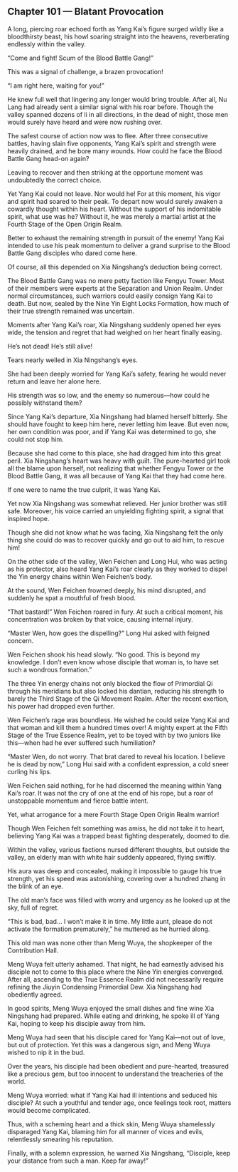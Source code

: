 ## Chapter 101 — Blatant Provocation

A long, piercing roar echoed forth as Yang Kai’s figure surged wildly like a bloodthirsty beast, his howl soaring straight into the heavens, reverberating endlessly within the valley.

“Come and fight! Scum of the Blood Battle Gang!”

This was a signal of challenge, a brazen provocation!

“I am right here, waiting for you!”

He knew full well that lingering any longer would bring trouble. After all, Nu Lang had already sent a similar signal with his roar before. Though the valley spanned dozens of li in all directions, in the dead of night, those men would surely have heard and were now rushing over.

The safest course of action now was to flee. After three consecutive battles, having slain five opponents, Yang Kai’s spirit and strength were heavily drained, and he bore many wounds. How could he face the Blood Battle Gang head-on again?

Leaving to recover and then striking at the opportune moment was undoubtedly the correct choice.

Yet Yang Kai could not leave. Nor would he! For at this moment, his vigor and spirit had soared to their peak. To depart now would surely awaken a cowardly thought within his heart. Without the support of his indomitable spirit, what use was he? Without it, he was merely a martial artist at the Fourth Stage of the Open Origin Realm.

Better to exhaust the remaining strength in pursuit of the enemy! Yang Kai intended to use his peak momentum to deliver a grand surprise to the Blood Battle Gang disciples who dared come here.

Of course, all this depended on Xia Ningshang’s deduction being correct.

The Blood Battle Gang was no mere petty faction like Fengyu Tower. Most of their members were experts at the Separation and Union Realm. Under normal circumstances, such warriors could easily consign Yang Kai to death. But now, sealed by the Nine Yin Eight Locks Formation, how much of their true strength remained was uncertain.

Moments after Yang Kai’s roar, Xia Ningshang suddenly opened her eyes wide, the tension and regret that had weighed on her heart finally easing.

He’s not dead! He’s still alive!

Tears nearly welled in Xia Ningshang’s eyes.

She had been deeply worried for Yang Kai’s safety, fearing he would never return and leave her alone here.

His strength was so low, and the enemy so numerous—how could he possibly withstand them?

Since Yang Kai’s departure, Xia Ningshang had blamed herself bitterly. She should have fought to keep him here, never letting him leave. But even now, her own condition was poor, and if Yang Kai was determined to go, she could not stop him.

Because she had come to this place, she had dragged him into this great peril. Xia Ningshang’s heart was heavy with guilt. The pure-hearted girl took all the blame upon herself, not realizing that whether Fengyu Tower or the Blood Battle Gang, it was all because of Yang Kai that they had come here.

If one were to name the true culprit, it was Yang Kai.

Yet now Xia Ningshang was somewhat relieved. Her junior brother was still safe. Moreover, his voice carried an unyielding fighting spirit, a signal that inspired hope.

Though she did not know what he was facing, Xia Ningshang felt the only thing she could do was to recover quickly and go out to aid him, to rescue him!

On the other side of the valley, Wen Feichen and Long Hui, who was acting as his protector, also heard Yang Kai’s roar clearly as they worked to dispel the Yin energy chains within Wen Feichen’s body.

At the sound, Wen Feichen frowned deeply, his mind disrupted, and suddenly he spat a mouthful of fresh blood.

“That bastard!” Wen Feichen roared in fury. At such a critical moment, his concentration was broken by that voice, causing internal injury.

“Master Wen, how goes the dispelling?” Long Hui asked with feigned concern.

Wen Feichen shook his head slowly. “No good. This is beyond my knowledge. I don’t even know whose disciple that woman is, to have set such a wondrous formation.”

The three Yin energy chains not only blocked the flow of Primordial Qi through his meridians but also locked his dantian, reducing his strength to barely the Third Stage of the Qi Movement Realm. After the recent exertion, his power had dropped even further.

Wen Feichen’s rage was boundless. He wished he could seize Yang Kai and that woman and kill them a hundred times over! A mighty expert at the Fifth Stage of the True Essence Realm, yet to be toyed with by two juniors like this—when had he ever suffered such humiliation?

“Master Wen, do not worry. That brat dared to reveal his location. I believe he is dead by now,” Long Hui said with a confident expression, a cold sneer curling his lips.

Wen Feichen said nothing, for he had discerned the meaning within Yang Kai’s roar. It was not the cry of one at the end of his rope, but a roar of unstoppable momentum and fierce battle intent.

Yet, what arrogance for a mere Fourth Stage Open Origin Realm warrior!

Though Wen Feichen felt something was amiss, he did not take it to heart, believing Yang Kai was a trapped beast fighting desperately, doomed to die.

Within the valley, various factions nursed different thoughts, but outside the valley, an elderly man with white hair suddenly appeared, flying swiftly.

His aura was deep and concealed, making it impossible to gauge his true strength, yet his speed was astonishing, covering over a hundred zhang in the blink of an eye.

The old man’s face was filled with worry and urgency as he looked up at the sky, full of regret.

“This is bad, bad… I won’t make it in time. My little aunt, please do not activate the formation prematurely,” he muttered as he hurried along.

This old man was none other than Meng Wuya, the shopkeeper of the Contribution Hall.

Meng Wuya felt utterly ashamed. That night, he had earnestly advised his disciple not to come to this place where the Nine Yin energies converged. After all, ascending to the True Essence Realm did not necessarily require refining the Jiuyin Condensing Primordial Dew. Xia Ningshang had obediently agreed.

In good spirits, Meng Wuya enjoyed the small dishes and fine wine Xia Ningshang had prepared. While eating and drinking, he spoke ill of Yang Kai, hoping to keep his disciple away from him.

Meng Wuya had seen that his disciple cared for Yang Kai—not out of love, but out of protection. Yet this was a dangerous sign, and Meng Wuya wished to nip it in the bud.

Over the years, his disciple had been obedient and pure-hearted, treasured like a precious gem, but too innocent to understand the treacheries of the world.

Meng Wuya worried: what if Yang Kai had ill intentions and seduced his disciple? At such a youthful and tender age, once feelings took root, matters would become complicated.

Thus, with a scheming heart and a thick skin, Meng Wuya shamelessly disparaged Yang Kai, blaming him for all manner of vices and evils, relentlessly smearing his reputation.

Finally, with a solemn expression, he warned Xia Ningshang, “Disciple, keep your distance from such a man. Keep far away!”